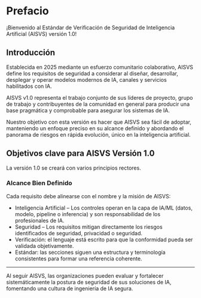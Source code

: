 # Prefacio

¡Bienvenido al Estándar de Verificación de Seguridad de Inteligencia Artificial (AISVS) versión 1.0!

## Introducción

Establecida en 2025 mediante un esfuerzo comunitario colaborativo, AISVS define los requisitos de seguridad a considerar al diseñar, desarrollar, desplegar y operar modelos modernos de IA, canales y servicios habilitados con IA.

AISVS v1.0 representa el trabajo conjunto de sus líderes de proyecto, grupo de trabajo y contribuyentes de la comunidad en general para producir una base pragmática y comprobable para asegurar los sistemas de IA.

Nuestro objetivo con esta versión es hacer que AISVS sea fácil de adoptar, manteniendo un enfoque preciso en su alcance definido y abordando el panorama de riesgos en rápida evolución, único en la inteligencia artificial.

## Objetivos clave para AISVS Versión 1.0

La versión 1.0 se creará con varios principios rectores.

### Alcance Bien Definido

Cada requisito debe alinearse con el nombre y la misión de AISVS:

* Inteligencia Artificial – Los controles operan en la capa de IA/ML (datos, modelo, pipeline o inferencia) y son responsabilidad de los profesionales de IA.
* Seguridad – Los requisitos mitigan directamente los riesgos identificados de seguridad, privacidad o seguridad.
* Verificación: el lenguaje está escrito para que la conformidad pueda ser validada objetivamente.
* Estándar: las secciones siguen una estructura y terminología consistentes para formar una referencia coherente.
  ​
---

Al seguir AISVS, las organizaciones pueden evaluar y fortalecer sistemáticamente la postura de seguridad de sus soluciones de IA, fomentando una cultura de ingeniería de IA segura.

